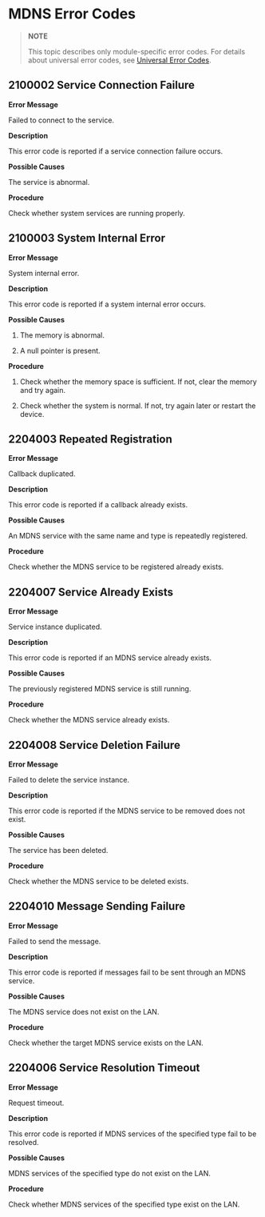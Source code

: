 # MDNS Error Codes


<!--Kit: Network Kit-->
<!--Subsystem: Communication-->
<!--Owner: @wmyao_mm-->
<!--Designer: @guo-min_net-->
<!--Tester: @tongxilin-->
<!--Adviser: @zhang_yixin13-->

> **NOTE**
>
> This topic describes only module-specific error codes. For details about universal error codes, see [Universal Error Codes](../errorcode-universal.md).

## 2100002 Service Connection Failure

**Error Message**

Failed to connect to the service.

**Description**

This error code is reported if a service connection failure occurs.

**Possible Causes**

The service is abnormal.

**Procedure**

Check whether system services are running properly.

## 2100003 System Internal Error

**Error Message**

System internal error.

**Description**

This error code is reported if a system internal error occurs.

**Possible Causes**

1. The memory is abnormal.

2. A null pointer is present.

**Procedure**

1. Check whether the memory space is sufficient. If not, clear the memory and try again.

2. Check whether the system is normal. If not, try again later or restart the device.

## 2204003 Repeated Registration

**Error Message**

Callback duplicated.

**Description**

This error code is reported if a callback already exists.

**Possible Causes**

An MDNS service with the same name and type is repeatedly registered.

**Procedure**

Check whether the MDNS service to be registered already exists.

## 2204007 Service Already Exists

**Error Message**

Service instance duplicated.

**Description**

This error code is reported if an MDNS service already exists.

**Possible Causes**

The previously registered MDNS service is still running.

**Procedure**

Check whether the MDNS service already exists.

## 2204008 Service Deletion Failure

**Error Message**

Failed to delete the service instance.

**Description**

This error code is reported if the MDNS service to be removed does not exist.

**Possible Causes**

The service has been deleted.

**Procedure**

Check whether the MDNS service to be deleted exists.

## 2204010 Message Sending Failure

**Error Message**

Failed to send the message.

**Description**

This error code is reported if messages fail to be sent through an MDNS service.

**Possible Causes**

The MDNS service does not exist on the LAN.

**Procedure**

Check whether the target MDNS service exists on the LAN.

## 2204006 Service Resolution Timeout

**Error Message**

Request timeout.

**Description**

This error code is reported if MDNS services of the specified type fail to be resolved.

**Possible Causes**

MDNS services of the specified type do not exist on the LAN.

**Procedure**

Check whether MDNS services of the specified type exist on the LAN.
